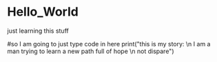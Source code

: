 # Hello_World
just learning this stuff


#so I am going to just type code in here
print("this is my story: \n I am a man trying to learn a new path full of hope \n not dispare")
